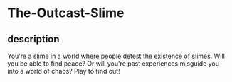 # The-Outcast-Slime
## description
You're a slime in a world where people detest the existence of slimes. Will you be able to find peace? Or will you're past experiences misguide you into a world of chaos? Play to find out!
